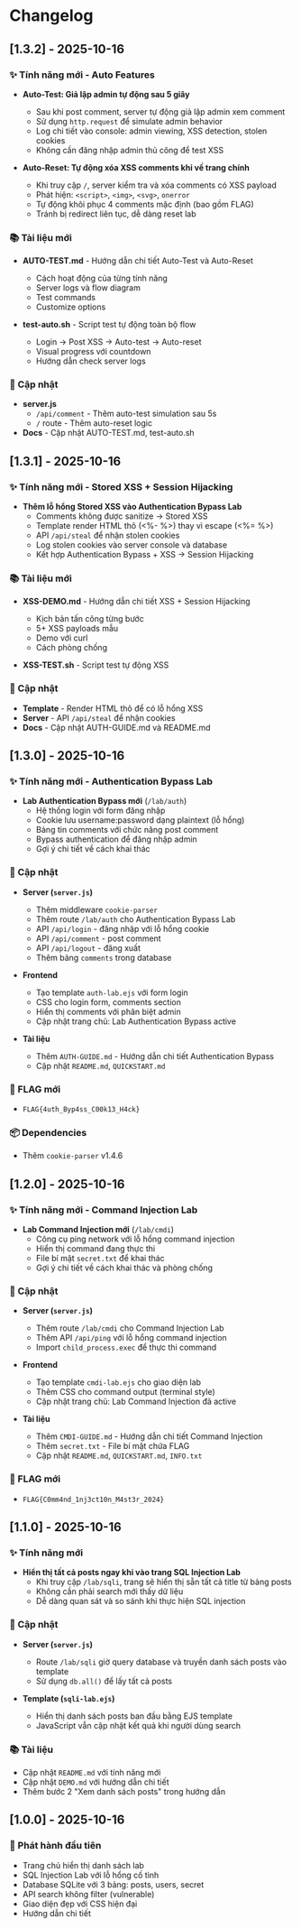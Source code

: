 # Changelog

## [1.3.2] - 2025-10-16

### ✨ Tính năng mới - Auto Features

-   **Auto-Test: Giả lập admin tự động sau 5 giây**

    -   Sau khi post comment, server tự động giả lập admin xem comment
    -   Sử dụng `http.request` để simulate admin behavior
    -   Log chi tiết vào console: admin viewing, XSS detection, stolen cookies
    -   Không cần đăng nhập admin thủ công để test XSS

-   **Auto-Reset: Tự động xóa XSS comments khi về trang chính**
    -   Khi truy cập `/`, server kiểm tra và xóa comments có XSS payload
    -   Phát hiện: `<script>`, `<img>`, `<svg>`, `onerror`
    -   Tự động khôi phục 4 comments mặc định (bao gồm FLAG)
    -   Tránh bị redirect liên tục, dễ dàng reset lab

### 📚 Tài liệu mới

-   **AUTO-TEST.md** - Hướng dẫn chi tiết Auto-Test và Auto-Reset

    -   Cách hoạt động của từng tính năng
    -   Server logs và flow diagram
    -   Test commands
    -   Customize options

-   **test-auto.sh** - Script test tự động toàn bộ flow
    -   Login → Post XSS → Auto-test → Auto-reset
    -   Visual progress với countdown
    -   Hướng dẫn check server logs

### 🔄 Cập nhật

-   **server.js**
    -   `/api/comment` - Thêm auto-test simulation sau 5s
    -   `/` route - Thêm auto-reset logic
-   **Docs** - Cập nhật AUTO-TEST.md, test-auto.sh

## [1.3.1] - 2025-10-16

### ✨ Tính năng mới - Stored XSS + Session Hijacking

-   **Thêm lỗ hổng Stored XSS vào Authentication Bypass Lab**
    -   Comments không được sanitize → Stored XSS
    -   Template render HTML thô (<%- %>) thay vì escape (<%= %>)
    -   API `/api/steal` để nhận stolen cookies
    -   Log stolen cookies vào server console và database
    -   Kết hợp Authentication Bypass + XSS → Session Hijacking

### 📚 Tài liệu mới

-   **XSS-DEMO.md** - Hướng dẫn chi tiết XSS + Session Hijacking

    -   Kịch bản tấn công từng bước
    -   5+ XSS payloads mẫu
    -   Demo với curl
    -   Cách phòng chống

-   **XSS-TEST.sh** - Script test tự động XSS

### 🔄 Cập nhật

-   **Template** - Render HTML thô để có lỗ hổng XSS
-   **Server** - API `/api/steal` để nhận cookies
-   **Docs** - Cập nhật AUTH-GUIDE.md và README.md

## [1.3.0] - 2025-10-16

### ✨ Tính năng mới - Authentication Bypass Lab

-   **Lab Authentication Bypass mới** (`/lab/auth`)
    -   Hệ thống login với form đăng nhập
    -   Cookie lưu username:password dạng plaintext (lỗ hổng)
    -   Bảng tin comments với chức năng post comment
    -   Bypass authentication để đăng nhập admin
    -   Gợi ý chi tiết về cách khai thác

### 🔄 Cập nhật

-   **Server (`server.js`)**

    -   Thêm middleware `cookie-parser`
    -   Thêm route `/lab/auth` cho Authentication Bypass Lab
    -   API `/api/login` - đăng nhập với lỗ hổng cookie
    -   API `/api/comment` - post comment
    -   API `/api/logout` - đăng xuất
    -   Thêm bảng `comments` trong database

-   **Frontend**

    -   Tạo template `auth-lab.ejs` với form login
    -   CSS cho login form, comments section
    -   Hiển thị comments với phân biệt admin
    -   Cập nhật trang chủ: Lab Authentication Bypass active

-   **Tài liệu**
    -   Thêm `AUTH-GUIDE.md` - Hướng dẫn chi tiết Authentication Bypass
    -   Cập nhật `README.md`, `QUICKSTART.md`

### 🚩 FLAG mới

-   `FLAG{4uth_Byp4ss_C00k13_H4ck}`

### 📦 Dependencies

-   Thêm `cookie-parser` v1.4.6

## [1.2.0] - 2025-10-16

### ✨ Tính năng mới - Command Injection Lab

-   **Lab Command Injection mới** (`/lab/cmdi`)
    -   Công cụ ping network với lỗ hổng command injection
    -   Hiển thị command đang thực thi
    -   File bí mật `secret.txt` để khai thác
    -   Gợi ý chi tiết về cách khai thác và phòng chống

### 🔄 Cập nhật

-   **Server (`server.js`)**

    -   Thêm route `/lab/cmdi` cho Command Injection Lab
    -   Thêm API `/api/ping` với lỗ hổng command injection
    -   Import `child_process.exec` để thực thi command

-   **Frontend**

    -   Tạo template `cmdi-lab.ejs` cho giao diện lab
    -   Thêm CSS cho command output (terminal style)
    -   Cập nhật trang chủ: Lab Command Injection đã active

-   **Tài liệu**
    -   Thêm `CMDI-GUIDE.md` - Hướng dẫn chi tiết Command Injection
    -   Thêm `secret.txt` - File bí mật chứa FLAG
    -   Cập nhật `README.md`, `QUICKSTART.md`, `INFO.txt`

### 🚩 FLAG mới

-   `FLAG{C0mm4nd_1nj3ct10n_M4st3r_2024}`

## [1.1.0] - 2025-10-16

### ✨ Tính năng mới

-   **Hiển thị tất cả posts ngay khi vào trang SQL Injection Lab**
    -   Khi truy cập `/lab/sqli`, trang sẽ hiển thị sẵn tất cả title từ bảng posts
    -   Không cần phải search mới thấy dữ liệu
    -   Dễ dàng quan sát và so sánh khi thực hiện SQL injection

### 🔄 Cập nhật

-   **Server (`server.js`)**

    -   Route `/lab/sqli` giờ query database và truyền danh sách posts vào template
    -   Sử dụng `db.all()` để lấy tất cả posts

-   **Template (`sqli-lab.ejs`)**
    -   Hiển thị danh sách posts ban đầu bằng EJS template
    -   JavaScript vẫn cập nhật kết quả khi người dùng search

### 📚 Tài liệu

-   Cập nhật `README.md` với tính năng mới
-   Cập nhật `DEMO.md` với hướng dẫn chi tiết
-   Thêm bước 2 "Xem danh sách posts" trong hướng dẫn

## [1.0.0] - 2025-10-16

### 🎉 Phát hành đầu tiên

-   Trang chủ hiển thị danh sách lab
-   SQL Injection Lab với lỗ hổng cố tình
-   Database SQLite với 3 bảng: posts, users, secret
-   API search không filter (vulnerable)
-   Giao diện đẹp với CSS hiện đại
-   Hướng dẫn chi tiết
